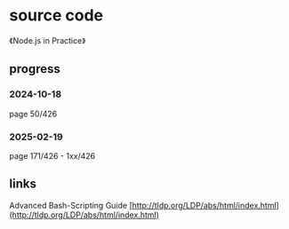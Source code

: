 # source code

《Node.js in Practice》

## progress

### 2024-10-18

page 50/426

### 2025-02-19

page 171/426 - 1xx/426

## links

Advanced Bash-Scripting Guide
[http://tldp.org/LDP/abs/html/index.html](http://tldp.org/LDP/abs/html/index.html)
